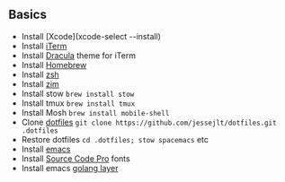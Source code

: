 Basics
---

- Install [Xcode](xcode-select --install)
- Install [iTerm](https://www.iterm2.com)
- Install [Dracula](https://draculatheme.com/iterm/) theme for iTerm
- Install [Homebrew](https://brew.sh)
- Install [zsh](https://rick.cogley.info/post/use-homebrew-zsh-instead-of-the-osx-default/)
- Install [zim](https://github.com/Eriner/zim)
- Install stow `brew install stow`
- Install tmux `brew install tmux`
- Install Mosh `brew install mobile-shell`
- Clone [dotfiles](https://github.com/jessejlt/dotfiles) `git clone https://github.com/jessejlt/dotfiles.git .dotfiles`
- Restore dotfiles `cd .dotfiles; stow spacemacs` etc
- Install [emacs](https://github.com/syl20bnr/spacemacs#macos)
- Install [Source Code Pro](https://github.com/caskroom/homebrew-fonts) fonts
- Install emacs [golang layer](https://github.com/syl20bnr/spacemacs/tree/master/layers/%2Blang/go)
